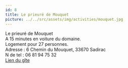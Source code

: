 ```yaml
---
id: 8
title: Le prieuré de Mouquet
picture: ../../src/assets/img/activities/mouquet.jpg
---
```

Le prieuré de Mouquet  
A 15 minutes en voiture du domaine.  
Logement pour 27 personnes.  
Adresse : 6 Chemin du Mouquet, 33670 Sadirac  
N de tel : 06 81 94 75 32  
[Lien du gîte](http://www.le-prieure-de-mouquet.fr/fr/le-prieure-de-mouquet-maison-dhotes-gites-de-france-creon-sadirac/)
